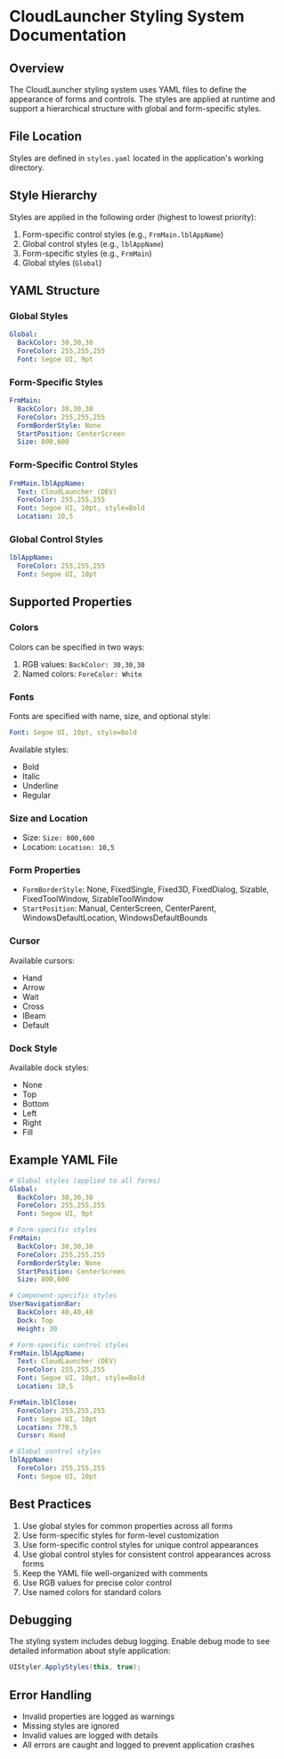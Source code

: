 # CloudLauncher Styling System Documentation

## Overview
The CloudLauncher styling system uses YAML files to define the appearance of forms and controls. The styles are applied at runtime and support a hierarchical structure with global and form-specific styles.

## File Location
Styles are defined in `styles.yaml` located in the application's working directory.

## Style Hierarchy
Styles are applied in the following order (highest to lowest priority):
1. Form-specific control styles (e.g., `FrmMain.lblAppName`)
2. Global control styles (e.g., `lblAppName`)
3. Form-specific styles (e.g., `FrmMain`)
4. Global styles (`Global`)

## YAML Structure

### Global Styles
```yaml
Global:
  BackColor: 30,30,30
  ForeColor: 255,255,255
  Font: Segoe UI, 9pt
```

### Form-Specific Styles
```yaml
FrmMain:
  BackColor: 30,30,30
  ForeColor: 255,255,255
  FormBorderStyle: None
  StartPosition: CenterScreen
  Size: 800,600
```

### Form-Specific Control Styles
```yaml
FrmMain.lblAppName:
  Text: CloudLauncher (DEV)
  ForeColor: 255,255,255
  Font: Segoe UI, 10pt, style=Bold
  Location: 10,5
```

### Global Control Styles
```yaml
lblAppName:
  ForeColor: 255,255,255
  Font: Segoe UI, 10pt
```

## Supported Properties

### Colors
Colors can be specified in two ways:
1. RGB values: `BackColor: 30,30,30`
2. Named colors: `ForeColor: White`

### Fonts
Fonts are specified with name, size, and optional style:
```yaml
Font: Segoe UI, 10pt, style=Bold
```
Available styles:
- Bold
- Italic
- Underline
- Regular

### Size and Location
- Size: `Size: 800,600`
- Location: `Location: 10,5`

### Form Properties
- `FormBorderStyle`: None, FixedSingle, Fixed3D, FixedDialog, Sizable, FixedToolWindow, SizableToolWindow
- `StartPosition`: Manual, CenterScreen, CenterParent, WindowsDefaultLocation, WindowsDefaultBounds

### Cursor
Available cursors:
- Hand
- Arrow
- Wait
- Cross
- IBeam
- Default

### Dock Style
Available dock styles:
- None
- Top
- Bottom
- Left
- Right
- Fill

## Example YAML File
```yaml
# Global styles (applied to all forms)
Global:
  BackColor: 30,30,30
  ForeColor: 255,255,255
  Font: Segoe UI, 9pt

# Form-specific styles
FrmMain:
  BackColor: 30,30,30
  ForeColor: 255,255,255
  FormBorderStyle: None
  StartPosition: CenterScreen
  Size: 800,600

# Component-specific styles
UserNavigationBar:
  BackColor: 40,40,40
  Dock: Top
  Height: 30

# Form-specific control styles
FrmMain.lblAppName:
  Text: CloudLauncher (DEV)
  ForeColor: 255,255,255
  Font: Segoe UI, 10pt, style=Bold
  Location: 10,5

FrmMain.lblClose:
  ForeColor: 255,255,255
  Font: Segoe UI, 10pt
  Location: 770,5
  Cursor: Hand

# Global control styles
lblAppName:
  ForeColor: 255,255,255
  Font: Segoe UI, 10pt
```

## Best Practices
1. Use global styles for common properties across all forms
2. Use form-specific styles for form-level customization
3. Use form-specific control styles for unique control appearances
4. Use global control styles for consistent control appearances across forms
5. Keep the YAML file well-organized with comments
6. Use RGB values for precise color control
7. Use named colors for standard colors

## Debugging
The styling system includes debug logging. Enable debug mode to see detailed information about style application:
```csharp
UIStyler.ApplyStyles(this, true);
```

## Error Handling
- Invalid properties are logged as warnings
- Missing styles are ignored
- Invalid values are logged with details
- All errors are caught and logged to prevent application crashes 